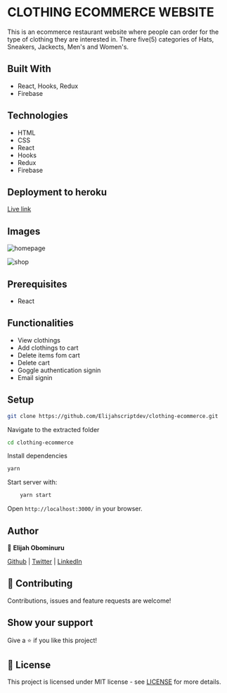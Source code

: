 # CLOTHING ECOMMERCE WEBSITE

This is an ecommerce restaurant website where people can order for the type of clothing they are interested in. There five(5) categories of Hats, Sneakers, Jackects, Men's and Women's.

## Built With

- React, Hooks, Redux
- Firebase

## Technologies

- HTML
- CSS
- React
- Hooks
- Redux
- Firebase

## Deployment to heroku

[Live link](https://stupefied-jennings-21ff8f.netlify.app/)

## Images

![homepage](https://res.cloudinary.com/elijjaaahhhh/image/upload/v1600276968/rrr_cepnqa.png)

![shop](https://res.cloudinary.com/elijjaaahhhh/image/upload/v1600277554/ghg_tnnbjt.png)

## Prerequisites

- React

## Functionalities

- View clothings
- Add clothings to cart
- Delete items fom cart
- Delete cart
- Goggle authentication signin
- Email signin

## Setup

```sh
git clone https://github.com/Elijahscriptdev/clothing-ecommerce.git
```

Navigate to the extracted folder

```sh
cd clothing-ecommerce
```

Install dependencies

```sh
yarn
```

Start server with:

```sh
    yarn start
```

Open `http://localhost:3000/` in your browser.

## Author

👤 **Elijah Obominuru**

[Github](https://github.com/Elijahscriptdev) | [Twitter](https://twitter.com/ElijahObominuru) | [LinkedIn](https://www.linkedin.com/in/elijah-obominuru-0b730b143/)

## 🤝 Contributing

Contributions, issues and feature requests are welcome!

## Show your support

Give a ⭐️ if you like this project!

<!-- ## Credits
App UI Design idea by Nelson Sakwa on [Behance](https://www.behance.net/gallery/14554909/liFEsTlye-Mobile-version) -->

## 📝 License

This project is licensed under MIT license - see [LICENSE](/LICENSE) for more details.
